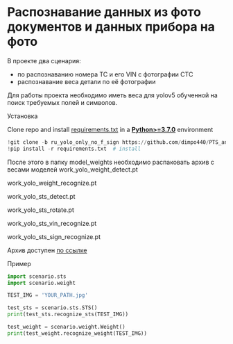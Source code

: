 # Распознавание данных из фото документов и данных прибора на фото 
В проекте два сценария:
- по распознаванию номера ТС и его VIN с фотографии СТС
- распознавание веса детали по её фотографии

Для работы проекта необходимо иметь веса для yolov5 обученной на поиск требуемых полей и символов.

<summary>Установка</summary>

Clone repo and install [requirements.txt](https://github.com/dimpo440/PTS_and_weight_recognize/requirements.txt)
in a [**Python>=3.7.0**](https://www.python.org/) environment

```python
!git clone -b ru_yolo_only_no_f_sign https://github.com/dimpo440/PTS_and_weight_recognize  # clone
!pip install -r requirements.txt  # install
```
После этого в папку model_weights необходимо распаковать архив с весами моделей
work_yolo_weight_detect.pt

work_yolo_weight_recognize.pt

work_yolo_sts_detect.pt

work_yolo_sts_rotate.pt

work_yolo_sts_vin_recognize.pt

work_yolo_sts_sign_recognize.pt

Архив доступен [по ссылке](https://drive.google.com/drive/folders/1fiPpWhjKD2tM_XwwXcqt5WFw7juvpcuT?usp=sharing)

Пример

```python
import scenario.sts
import scenario.weight

TEST_IMG = 'YOUR_PATH.jpg'

test_sts = scenario.sts.STS()
print(test_sts.recognize_sts(TEST_IMG))

test_weight = scenario.weight.Weight()
print(test_weight.recognize_weight(TEST_IMG))
```
